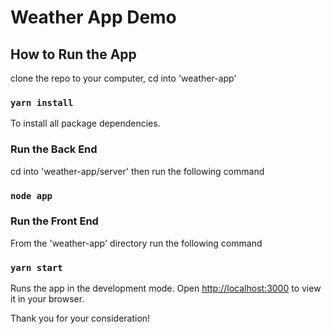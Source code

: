 # Weather App Demo

## How to Run the App

clone the repo to your computer, cd into 'weather-app'

### `yarn install`

To install all package dependencies.

### Run the Back End

cd into 'weather-app/server' then run the following command

### `node app`

### Run the Front End

From the 'weather-app' directory run the following command

### `yarn start`

Runs the app in the development mode.
Open [http://localhost:3000](http://localhost:3000) to view it in your browser.

Thank you for your consideration!
